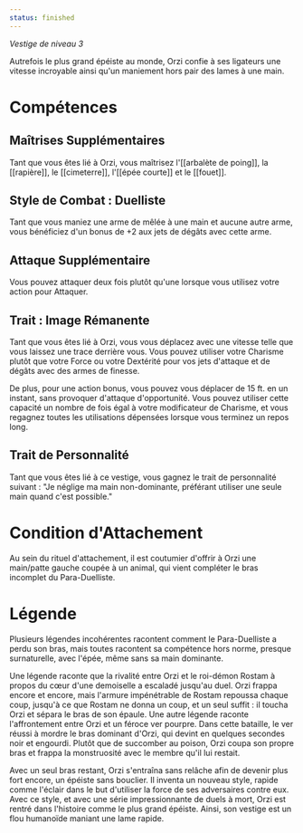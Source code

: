 ```yaml
---
status: finished
---
```

*Vestige de niveau 3*

Autrefois le plus grand épéiste au monde, Orzi confie à ses ligateurs une vitesse incroyable ainsi qu'un maniement hors pair des lames à une main.

# Compétences

## Maîtrises Supplémentaires
Tant que vous êtes lié à Orzi, vous maîtrisez l'[[arbalète de poing]], la [[rapière]], le [[cimeterre]], l'[[épée courte]] et le [[fouet]].

## Style de Combat : Duelliste
Tant que vous maniez une arme de mêlée à une main et aucune autre arme, vous bénéficiez d'un bonus de +2 aux jets de dégâts avec cette arme.

## Attaque Supplémentaire
Vous pouvez attaquer deux fois plutôt qu'une lorsque vous utilisez votre action pour Attaquer.

## Trait : Image Rémanente
Tant que vous êtes lié à Orzi, vous vous déplacez avec une vitesse telle que vous laissez une trace derrière vous. Vous pouvez utiliser votre Charisme plutôt que votre Force ou votre Dextérité pour vos jets d'attaque et de dégâts avec des armes de finesse.

De plus, pour une action bonus, vous pouvez vous déplacer de 15 ft. en un instant, sans provoquer d'attaque d'opportunité. Vous pouvez utiliser cette capacité un nombre de fois égal à votre modificateur de Charisme, et vous regagnez toutes les utilisations dépensées lorsque vous terminez un repos long.

## Trait de Personnalité
Tant que vous êtes lié à ce vestige, vous gagnez le trait de personnalité suivant : "Je néglige ma main non-dominante, préférant utiliser une seule main quand c'est possible."

# Condition d'Attachement
Au sein du rituel d'attachement, il est coutumier d'offrir à Orzi une main/patte gauche coupée à un animal, qui vient compléter le bras incomplet du Para-Duelliste.

# Légende
Plusieurs légendes incohérentes racontent comment le Para-Duelliste a perdu son bras, mais toutes racontent sa compétence hors norme, presque surnaturelle, avec l'épée, même sans sa main dominante.

Une légende raconte que la rivalité entre Orzi et le roi-démon Rostam à propos du cœur d'une demoiselle a escaladé jusqu'au duel. Orzi frappa encore et encore, mais l'armure impénétrable de Rostam repoussa chaque coup, jusqu'à ce que Rostam ne donna un coup, et un seul suffit : il toucha Orzi et sépara le bras de son épaule. Une autre légende raconte l'affrontement entre Orzi et un féroce ver pourpre. Dans cette bataille, le ver réussi à mordre le bras dominant d'Orzi, qui devint en quelques secondes noir et engourdi. Plutôt que de succomber au poison, Orzi coupa son propre bras et frappa la monstruosité avec le membre qu'il lui restait.

Avec un seul bras restant, Orzi s'entraîna sans relâche afin de devenir plus fort encore, un épéiste sans bouclier. Il inventa un nouveau style, rapide comme l'éclair dans le but d'utiliser la force de ses adversaires contre eux. Avec ce style, et avec une série impressionnante de duels à mort, Orzi est rentré dans l'histoire comme le plus grand épéiste. Ainsi, son vestige est un flou humanoïde maniant une lame rapide.
